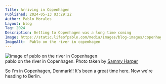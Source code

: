 ```yaml
---
Title: Arriving in Copenhagen
Published: 2024-05-13 03:29:22
Author: Pablo Morales
Layout: blog
Tag: 2024
Description: Getting to Copenhagen was a long time coming
Image: https://static.lifeofpablo.com/media/images/blog-images/copenhagen/IMG_0229.jpeg
ImageAlt:  Pablo on the river in copenhagen
---
```

![image of pablo on the river in Copenhagen](https://static.lifeofpablo.com/media/images/blog-images/copenhagen/IMG_0229.jpeg)  
pablo on the river in Copenhagen. Photo taken by [Sammy Harper](https://www.sammyharper.com/)

So I'm in Copenhagen, Denmark!! It's been a great time here. Now we're heading to Berlin.
